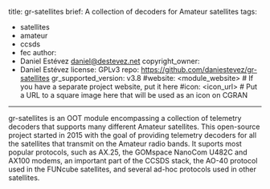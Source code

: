 title: gr-satellites
brief: A collection of decoders for Amateur satellites
tags:
  - satellites
  - amateur
  - ccsds
  - fec
author:
  - Daniel Estévez <daniel@destevez.net>
copyright_owner:
  - Daniel Estévez
license: GPLv3
repo: https://github.com/daniestevez/gr-satellites
gr_supported_version: v3.8
#website: <module_website> # If you have a separate project website, put it here
#icon: <icon_url> # Put a URL to a square image here that will be used as an icon on CGRAN
---

gr-satellites is an OOT module encompassing a collection of telemetry decoders
that supports many different Amateur satellites. This open-source project
started in 2015 with the goal of providing telemetry decoders for all the
satellites that transmit on the Amateur radio bands. It suports most popular
protocols, such as AX.25, the GOMspace NanoCom U482C and AX100 modems, an
important part of the CCSDS stack, the AO-40 protocol used in the FUNcube
satellites, and several ad-hoc protocols used in other satellites.
